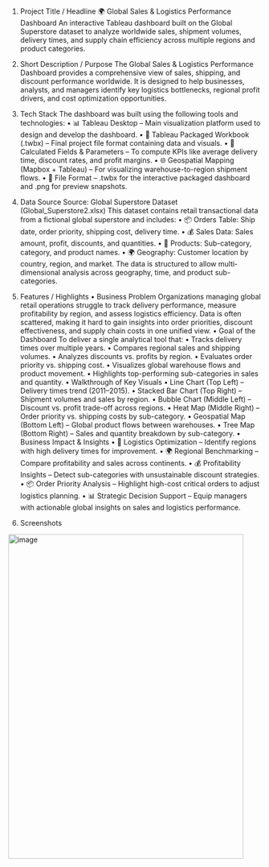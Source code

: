 1. Project Title / Headline
🌍 Global Sales & Logistics Performance Dashboard
An interactive Tableau dashboard built on the Global Superstore dataset to analyze worldwide sales, shipment volumes, delivery times, and supply chain efficiency across multiple regions and product categories.
 
2. Short Description / Purpose
The Global Sales & Logistics Performance Dashboard provides a comprehensive view of sales, shipping, and discount performance worldwide. It is designed to help businesses, analysts, and managers identify key logistics bottlenecks, regional profit drivers, and cost optimization opportunities.
 
3. Tech Stack
The dashboard was built using the following tools and technologies:
• 📊 Tableau Desktop – Main visualization platform used to design and develop the dashboard.
• 📂 Tableau Packaged Workbook (.twbx) – Final project file format containing data and visuals.
• 📝 Calculated Fields & Parameters – To compute KPIs like average delivery time, discount rates, and profit margins.
• 🌐 Geospatial Mapping (Mapbox + Tableau) – For visualizing warehouse-to-region shipment flows.
• 📁 File Format – .twbx for the interactive packaged dashboard and .png for preview snapshots.
 
4. Data Source
Source: Global Superstore Dataset (Global_Superstore2.xlsx)
This dataset contains retail transactional data from a fictional global superstore and includes:
•	📦 Orders Table: Ship date, order priority, shipping cost, delivery time.
•	💰 Sales Data: Sales amount, profit, discounts, and quantities.
•	🛒 Products: Sub-category, category, and product names.
•	🌍 Geography: Customer location by country, region, and market.
The data is structured to allow multi-dimensional analysis across geography, time, and product sub-categories.
 
5. Features / Highlights
• Business Problem
Organizations managing global retail operations struggle to track delivery performance, measure profitability by region, and assess logistics efficiency. Data is often scattered, making it hard to gain insights into order priorities, discount effectiveness, and supply chain costs in one unified view.
• Goal of the Dashboard
To deliver a single analytical tool that:
•	Tracks delivery times over multiple years.
•	Compares regional sales and shipping volumes.
•	Analyzes discounts vs. profits by region.
•	Evaluates order priority vs. shipping cost.
•	Visualizes global warehouse flows and product movement.
•	Highlights top-performing sub-categories in sales and quantity.
• Walkthrough of Key Visuals
•	Line Chart (Top Left) – Delivery times trend (2011–2015).
•	Stacked Bar Chart (Top Right) – Shipment volumes and sales by region.
•	Bubble Chart (Middle Left) – Discount vs. profit trade-off across regions.
•	Heat Map (Middle Right) – Order priority vs. shipping costs by sub-category.
•	Geospatial Map (Bottom Left) – Global product flows between warehouses.
•	Tree Map (Bottom Right) – Sales and quantity breakdown by sub-category.
• Business Impact & Insights
•	🚚 Logistics Optimization – Identify regions with high delivery times for improvement.
•	🌍 Regional Benchmarking – Compare profitability and sales across continents.
•	💰 Profitability Insights – Detect sub-categories with unsustainable discount strategies.
•	📦 Order Priority Analysis – Highlight high-cost critical orders to adjust logistics planning.
•	📊 Strategic Decision Support – Equip managers with actionable global insights on sales and logistics performance.
 
6. Screenshots

<img width="468" height="645" alt="image" src="https://github.com/user-attachments/assets/f358ee05-a72e-42ff-8d63-adb9cd46086b" />

